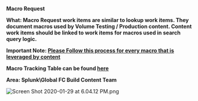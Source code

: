 **Macro Request**

**What: Macro Request work items are similar to lookup work items. They document macros used by Volume Testing / Production content. Content work items should be linked to work items for macros used in search query logic.**

**Important Note: [Please Follow this process for every macro that is leveraged by content](https://dev.azure.com/GlobalSOC/Splunk/_wiki/wikis/Splunk.wiki/278/How-to-Document-Lookups-and-Macros)**

**Macro Tracking Table can be found [here](https://dev.azure.com/GlobalSOC/Splunk/_wiki/wikis/Splunk.wiki/160/Macros-Documentation)**

**Area: Splunk\Global FC Build Content Team**

![Screen Shot 2020-01-29 at 6.04.12 PM.png](/.attachments/Screen%20Shot%202020-01-29%20at%206.04.12%20PM-a7db352f-80a3-4204-a8fb-52b02fd500b8.png)

